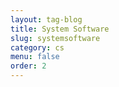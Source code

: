 ```yaml
---
layout: tag-blog
title: System Software 
slug: systemsoftware 
category: cs
menu: false
order: 2 
---
```

